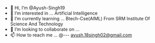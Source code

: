 - 👋 Hi, I’m @Ayush-Singh19
- 👀 I’m interested in ... Artificial Intelligence
- 🌱 I’m currently learning ... Btech-Cse(AIML) From SRM Institute Of Science And Technology
- 💞️ I’m looking to collaborate on ...
- 📫 How to reach me ... @--- ayush.18singh02@gmail.com

<!---
Ayush-Singh19/Ayush-Singh19 is a ✨ special ✨ repository because its `README.md` (this file) appears on your GitHub profile.
You can click the Preview link to take a look at your changes.
--->
